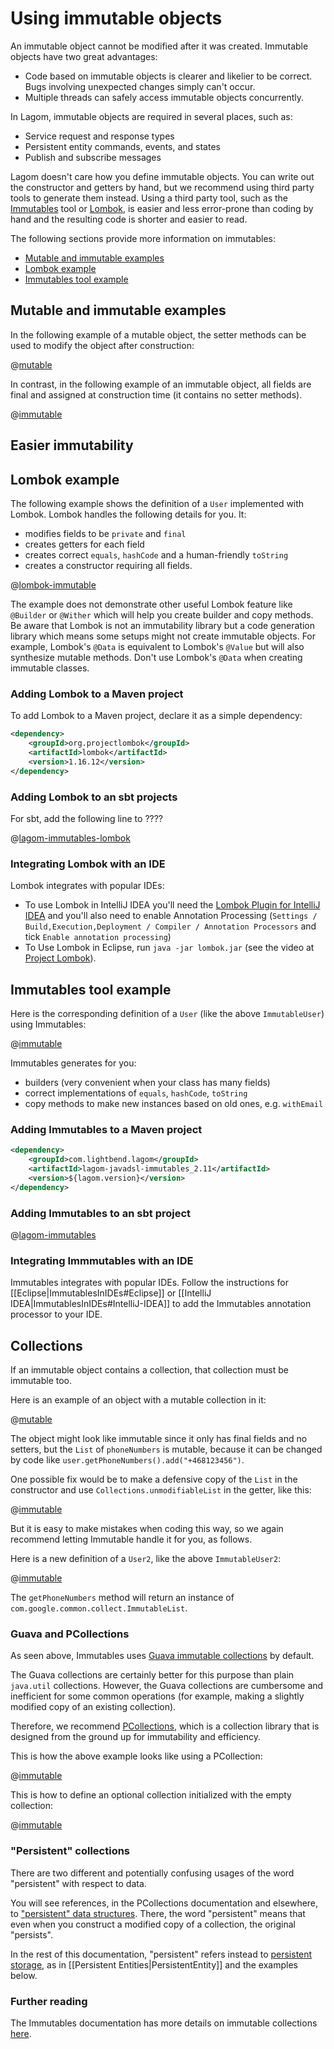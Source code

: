 # Using immutable objects

<!--- The information on this page on how to implement immutables will move and/or change as a result of https://github.com/lagom/lagom/issues/592 -->
An immutable object cannot be modified after it was created. Immutable objects have two great advantages:

* Code based on immutable objects is clearer and likelier to be correct. Bugs involving unexpected changes simply can't occur.
* Multiple threads can safely access immutable objects concurrently.

In Lagom, immutable objects are required in several places, such as:

* Service request and response types
* Persistent entity commands, events, and states
* Publish and subscribe messages

Lagom doesn't care how you define immutable objects. You can write out the constructor and getters by hand, but we recommend using third party tools to generate them instead. Using a third party tool, such as the [Immutables](https://immutables.github.io) tool or [Lombok](https://projectlombok.org/index.html), is easier and less error-prone than coding by hand and the resulting code is shorter and easier to read.

The following sections provide more information on immutables:

* [Mutable and immutable examples](#Mutable-and-immutable-examples)
* [Lombok example](#Lombok-example)
* [Immutables tool example](#Immutables-tool-example)

## Mutable and immutable examples
In the following example of a mutable object, the setter methods can be used to modify the object after construction:

@[mutable](code/docs/home/immutable/MutableUser.java)

In contrast, in the following example of an immutable object, all fields are final and assigned at construction time (it contains no setter methods).

@[immutable](code/docs/home/immutable/ImmutableUser.java)

## Easier immutability

## Lombok example

The following example shows the definition of a `User` implemented with Lombok. Lombok handles the following details for you. It:

* modifies fields to be `private` and `final`
* creates getters for each field
* creates correct `equals`, `hashCode` and a human-friendly `toString`
* creates a constructor requiring all fields.

@[lombok-immutable](code/docs/home/immutable/LombokUser.java)

The example does not demonstrate other useful Lombok feature like `@Builder` or `@Wither` which will help you create builder and copy methods. Be aware that Lombok is not an immutability library but a code generation library which means some setups might not create immutable objects. For example, Lombok's `@Data` is equivalent to Lombok's `@Value` but will also synthesize mutable methods. Don't use Lombok's `@Data` when creating immutable classes.


### Adding Lombok to a Maven project
To add Lombok to a Maven project, declare it as a simple dependency:

```xml
<dependency>
    <groupId>org.projectlombok</groupId>
    <artifactId>lombok</artifactId>
    <version>1.16.12</version>
</dependency>
```

### Adding Lombok to an sbt projects
For sbt, add the following line to ????

@[lagom-immutables-lombok](code/lagom-immutables.sbt)

### Integrating Lombok with an IDE
Lombok integrates with popular IDEs:
* To use Lombok in IntelliJ IDEA you'll need the [Lombok Plugin for IntelliJ IDEA](https://plugins.jetbrains.com/idea/plugin/6317-lombok-plugin) and you'll also need to enable Annotation Processing (`Settings / Build,Execution,Deployment / Compiler / Annotation Processors` and tick `Enable annotation processing`)
* To Use Lombok in Eclipse, run `java -jar lombok.jar` (see the video at [Project Lombok](https://projectlombok.org/)).


## Immutables tool example

Here is the corresponding definition of a `User` (like the above `ImmutableUser`) using Immutables:

@[immutable](code/docs/home/immutable/AbstractUser.java)

Immutables generates for you:

* builders (very convenient when your class has many fields)
* correct implementations of `equals`, `hashCode`, `toString`
* copy methods to make new instances based on old ones, e.g. `withEmail`

### Adding Immutables to a Maven project

```xml
<dependency>
    <groupId>com.lightbend.lagom</groupId>
    <artifactId>lagom-javadsl-immutables_2.11</artifactId>
    <version>${lagom.version}</version>
</dependency>
```

### Adding Immutables to an sbt project

@[lagom-immutables](code/lagom-immutables.sbt)

### Integrating Immmutables with an IDE

Immutables integrates with popular IDEs. Follow the instructions for [[Eclipse|ImmutablesInIDEs#Eclipse]] or [[IntelliJ IDEA|ImmutablesInIDEs#IntelliJ-IDEA]] to add the Immutables annotation processor to your IDE. 


## Collections

If an immutable object contains a collection, that collection must be immutable too.

Here is an example of an object with a mutable collection in it:

@[mutable](code/docs/home/immutable/MutableUser2.java)

The object might look like immutable since it only has final fields and no setters, but the `List` of `phoneNumbers` is mutable, because it can be changed by code like `user.getPhoneNumbers().add("+468123456")`.

One possible fix would be to make a defensive copy of the `List` in the constructor and use `Collections.unmodifiableList` in the getter, like this:

@[immutable](code/docs/home/immutable/ImmutableUser2.java)

But it is easy to make mistakes when coding this way, so we again recommend letting Immutable handle it for you, as follows.

Here is a new definition of a `User2`, like the above `ImmutableUser2`:

@[immutable](code/docs/home/immutable/AbstractUser2.java)

The `getPhoneNumbers` method will return an instance of `com.google.common.collect.ImmutableList`.

### Guava and PCollections

As seen above, Immutables uses [Guava immutable collections](https://github.com/google/guava/wiki/ImmutableCollectionsExplained) by default.

The Guava collections are certainly better for this purpose than plain `java.util` collections. However, the Guava collections are cumbersome and inefficient for some common operations (for example, making a slightly modified copy of an existing collection).

Therefore, we recommend [PCollections](https://pcollections.org/), which is a collection library that is designed from the ground up for immutability and efficiency.

This is how the above example looks like using a PCollection:

@[immutable](code/docs/home/immutable/AbstractUser3.java)

This is how to define an optional collection initialized with the empty collection:

@[immutable](code/docs/home/immutable/AbstractUser4.java)

### "Persistent" collections

There are two different and potentially confusing usages of the word "persistent" with respect to data.

You will see references, in the PCollections documentation and elsewhere, to ["persistent" data structures](https://en.wikipedia.org/wiki/Persistent_data_structure). There, the word "persistent" means that even when you construct a modified copy of a collection, the original "persists".

In the rest of this documentation, "persistent" refers instead to [persistent storage](https://en.wikipedia.org/wiki/Persistence_%28computer_science%29), as in [[Persistent Entities|PersistentEntity]] and the examples below.

### Further reading

The Immutables documentation has more details on immutable collections [here](https://immutables.github.io/immutable.html#array-collection-and-map-attributes).
